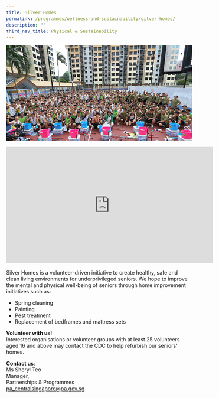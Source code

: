 ```yaml
---
title: Silver Homes
permalink: /programmes/wellness-and-sustainability/silver-homes/
description: ""
third_nav_title: Physical & Sustainability
---
```

![Silver Homes](/images/Programmes/silver-homes.jpg)

<iframe width="560" height="315" src="https://www.youtube.com/embed/hXKH6ov-BHQ" title="YouTube video player" frameborder="0" allow="accelerometer; autoplay; clipboard-write; encrypted-media; gyroscope; picture-in-picture" allowfullscreen=""></iframe>

Silver Homes is a volunteer-driven initiative to create healthy, safe and clean living environments for underprivileged seniors. We hope to improve the mental and physical well-being of seniors through home improvement initiatives such as:

*   Spring cleaning
*   Painting
*   Pest treatment
*   Replacement of bedframes and mattress sets

**Volunteer with us!**  
Interested organisations or volunteer groups with at least 25 volunteers aged 16 and above may contact the CDC to help refurbish our seniors' homes.

**Contact us**:  
Ms Sheryl Teo  
Manager,  
Partnerships &amp; Programmes  
[pa\_centralsingapore@pa.gov.sg](mailto:pa_centralsingapore@pa.gov.sg)